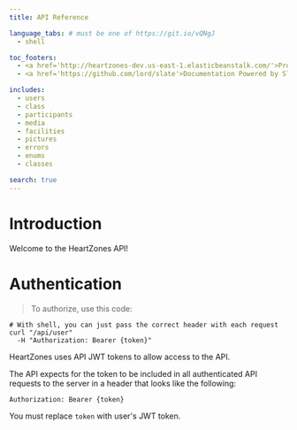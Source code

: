 ```yaml
---
title: API Reference

language_tabs: # must be one of https://git.io/vQNgJ
  - shell

toc_footers:
  - <a href='http://heartzones-dev.us-east-1.elasticbeanstalk.com/'>Project Site</a>
  - <a href='https://github.com/lord/slate'>Documentation Powered by Slate</a>

includes:
  - users
  - class
  - participants
  - media
  - facilities
  - pictures
  - errors
  - enums
  - classes

search: true
---
```


# Introduction

Welcome to the HeartZones API!

# Authentication

> To authorize, use this code:

```shell
# With shell, you can just pass the correct header with each request
curl "/api/user"
  -H "Authorization: Bearer {token}"
```

HeartZones uses API JWT tokens to allow access to the API.

The API expects for the token to be included in all authenticated API requests to the server in a header that looks like the following:

`Authorization: Bearer {token}`

<aside class="notice">
You must replace <code>token</code> with user's JWT token.
</aside>
